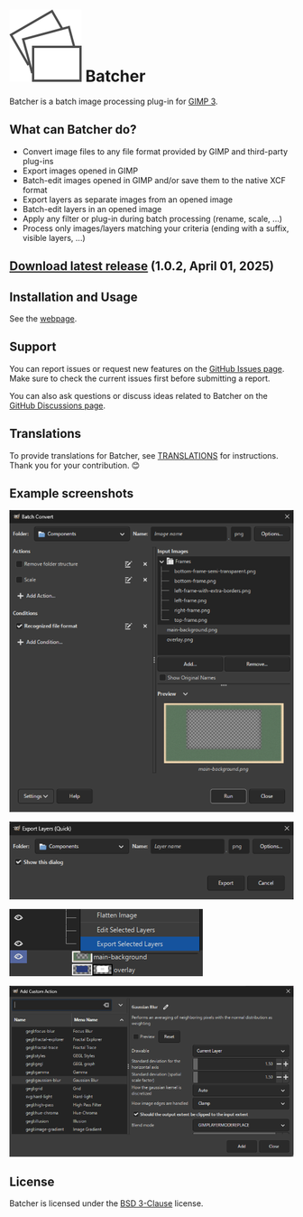 # [![](docs/images/logo.svg)](https://kamilburda.github.io/batcher/) Batcher

Batcher is a batch image processing plug-in for [GIMP 3](https://www.gimp.org/).


## What can Batcher do?

* Convert image files to any file format provided by GIMP and third-party plug-ins
* Export images opened in GIMP
* Batch-edit images opened in GIMP and/or save them to the native XCF format
* Export layers as separate images from an opened image
* Batch-edit layers in an opened image
* Apply any filter or plug-in during batch processing (rename, scale, ...)
* Process only images/layers matching your criteria (ending with a suffix, visible layers, ...)


## [Download latest release](https://github.com/kamilburda/batcher/releases/tag/1.0.2) (1.0.2, April 01, 2025)


## Installation and Usage

See the [webpage](https://kamilburda.github.io/batcher).


## Support

You can report issues or request new features on the [GitHub Issues page](https://github.com/kamilburda/batcher/issues).
Make sure to check the current issues first before submitting a report.

You can also ask questions or discuss ideas related to Batcher on the [GitHub Discussions page](https://github.com/kamilburda/batcher/discussions).


## Translations

To provide translations for Batcher, see [TRANSLATIONS](TRANSLATIONS.md) for instructions.
Thank you for your contribution. 😊


## Example screenshots

![](docs/images/screenshot_dialog_convert.png)

![](docs/images/screenshot_dialog_export_layers_quick.png)

![](docs/images/screenshot_menu_export_selected_layers.png)

![](docs/images/screenshot_action_browser_dialog.png)


## License

Batcher is licensed under the [BSD 3-Clause](LICENSE) license.
